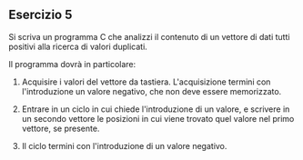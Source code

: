 ## Esercizio 5

Si scriva un programma C che analizzi il contenuto di un vettore di dati tutti
positivi alla ricerca di valori duplicati.

Il programma dovrà in particolare:

1. Acquisire i valori del vettore da tastiera. L'acquisizione termini con l'introduzione un valore negativo, che non deve essere memorizzato.

2. Entrare in un ciclo in cui chiede l'introduzione di un valore, e scrivere in un secondo vettore le posizioni in cui viene trovato quel valore nel primo vettore, se presente.

3. Il ciclo termini con l'introduzione di un valore negativo.